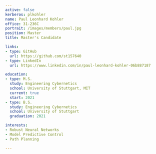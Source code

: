 ```yaml
---
active: false
kerberos: plkohler
name: Paul Leonhard Kohler
office: 31-236C
portrait: /images/members/paul.jpg
position: Master
title: Master's Candidate

links:
- type: GitHub
  url: https://github.com/st157640
- type: LinkedIn
  url: https://www.linkedin.com/in/paul-leonhard-kohler-06b887187

education:
- type: M.S.
  study: Engineering Cybernetics
  school: University of Stuttgart, MIT
  current: true
  start: 2021
- type: B.S.
  study: Engineering Cybernetics
  school: University of Stuttgart
  graduation: 2021

interests:
- Robust Neural Networks
- Model Predictive Control
- Path Planning

--- 
```


